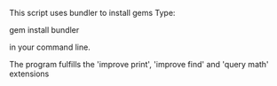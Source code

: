 This  script uses bundler to install gems
Type:

gem install bundler

in your command line.

The program fulfills the 'improve print', 'improve find' and 'query math' extensions